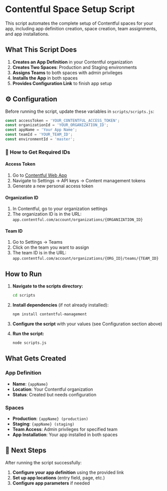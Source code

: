 # Contentful Space Setup Script

This script automates the complete setup of Contentful spaces for your app, including app definition creation, space creation, team assignments, and app installations.

## What This Script Does

1. **Creates an App Definition** in your Contentful organization
2. **Creates Two Spaces**: Production and Staging environments
3. **Assigns Teams** to both spaces with admin privileges
4. **Installs the App** in both spaces
5. **Provides Configuration Link** to finish app setup


## ⚙️ Configuration

Before running the script, update these variables in `scripts/scripts.js`:

```javascript
const accessToken = 'YOUR_CONTENTFUL_ACCESS_TOKEN';
const organizationId = 'YOUR_ORGANIZATION_ID';
const appName = 'Your App Name';
const teamId = 'YOUR_TEAM_ID'; 
const environmentId = 'master'; 
```

### 🔑 How to Get Required IDs

#### Access Token
1. Go to [Contentful Web App](https://app.contentful.com)
2. Navigate to Settings → API keys → Content management tokens
3. Generate a new personal access token

#### Organization ID
1. In Contentful, go to your organization settings
2. The organization ID is in the URL: `app.contentful.com/account/organizations/{ORGANIZATION_ID}`

#### Team ID
1. Go to Settings → Teams
2. Click on the team you want to assign
3. The team ID is in the URL: `app.contentful.com/account/organizations/{ORG_ID}/teams/{TEAM_ID}`

## How to Run

1. **Navigate to the scripts directory:**
   ```bash
   cd scripts
   ```

2. **Install dependencies** (if not already installed):
   ```bash
   npm install contentful-management
   ```

3. **Configure the script** with your values (see Configuration section above)

4. **Run the script:**
   ```bash
   node scripts.js
   ```

## What Gets Created

### App Definition
- **Name**: `{appName}`
- **Location**: Your Contentful organization
- **Status**: Created but needs configuration

### Spaces
- **Production**: `{appName} (production)`
- **Staging**: `{appName} (staging)`
- **Team Access**: Admin privileges for specified team
- **App Installation**: Your app installed in both spaces


## 📝 Next Steps

After running the script successfully:

1. **Configure your app definition** using the provided link
2. **Set up app locations** (entry field, page, etc.)
3. **Configure app parameters** if needed

